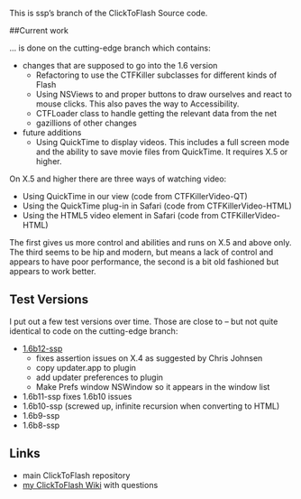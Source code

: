 This is ssp’s branch of the ClickToFlash Source code.

##Current work

… is done on the cutting-edge branch which contains:

* changes that are supposed to go into the 1.6 version
	* Refactoring to use the CTFKiller subclasses for different kinds of Flash
	* Using NSViews to and proper buttons to draw ourselves and react to mouse clicks. This also paves the way to Accessibility.
	* CTFLoader class to handle getting the relevant data from the net
	* gazillions of other changes
* future additions
	* Using QuickTime to display videos. This includes a full screen mode and the ability to save movie files from QuickTime. It requires X.5 or higher.


On X.5 and higher there are three ways of watching video:
* Using QuickTime in our view (code from CTFKillerVideo-QT)
* Using the QuickTime plug-in in Safari (code from CTFKillerVideo-HTML)
* Using the HTML5 video element in Safari (code from CTFKillerVideo-HTML)

The first gives us more control and abilities and runs on X.5 and above only. The third seems to be hip and modern, but means a lack of control and appears to have poor performance, the second is a bit old fashioned but appears to work better.


## Test Versions

I put out a few test versions over time. Those are close to – but not quite identical to code on the cutting-edge branch:

* [1.6b12-ssp](http://earthlingsoft.net/beta/ClickToFlash-1.6b12-ssp.zip)
	* fixes assertion issues on X.4 as suggested by Chris Johnsen
	* copy updater.app to plugin
	* add updater preferences to plugin
	* Make Prefs window NSWindow so it appears in the window list
* 1.6b11-ssp fixes 1.6b10 issues
* 1.6b10-ssp (screwed up, infinite recursion when converting to HTML)
* 1.6b9-ssp
* 1.6b8-ssp


## Links
* main ClickToFlash repository
* [my ClickToFlash Wiki](http://wiki.github.com/ssp/clicktoflash/) with questions